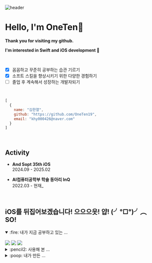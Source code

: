 ![header](https://capsule-render.vercel.app/api?type=waving&height=240&color=gradient&text=OneTen&reversal=false&textBg=false&fontAlignY=40&animation=twinkling&descAlign=50)

# Hello, I'm OneTen🍎

**Thank you for visiting my github.**

**I'm interested in Swift and iOS development **

<br>

- [x] 꼼꼼하고 꾸준히 공부하는 습관 기르기
- [x] 소프트 스킬을 향상시키기 위한 다양한 경험하기
- [ ] 졸업 후 계속해서 성장하는 개발자되기

<br>

  ```javascript
  [
    {
      name: "김한열",
      github: "https://github.com/OneTen19",
      email: "khy000426@naver.com"
    }
  ]
 ```

</br>

## **Activity**

- **And Sopt 35th iOS**  
  2024.09 - 2025.02

- **AI컴퓨터공학부 학술 동아리 InQ**  
  2022.03 - 현재_

</br>


## iOS를 뒤집어보겠습니다! 으으으읏! 얍! (╯°□°)╯︵ SO!

<details open>
<summary>
  :fire: 내가 지금 공부하고 있는 ... 
</summary>
   <br>

<img src="https://img.shields.io/badge/Swift-FA7343?style=Plastic&logo=swift&logoColor=white">
<img src="https://img.shields.io/badge/SwiftUI-147EFB?style=Plastic&logo=Swift&logoColor=white"/>
<img src="https://img.shields.io/badge/UIKit-000000?style=Plastic&logo=UIKit&logoColor=white"/>

</details>

<details>
<summary>
  :pencil2: 사용해 본 ... 
</summary>
<br>

<img src="https://img.shields.io/badge/Flutter-02569B?style=Plastic&logo=flutter&logoColor=white">
<img src="https://img.shields.io/badge/SQLite-07405E?style=Plastic&logo=sqlite&logoColor=white">
<img src="https://img.shields.io/badge/Android-3DDC84?style=Plastic&logo=android&logoColor=white">
<img src="https://img.shields.io/badge/Java-ED8B00?style=Plastic&logo=openjdk&logoColor=white">
<img src="https://img.shields.io/badge/JavaScript-F7DF1E?style=Plastic&logo=JavaScript&logoColor=white">
<img src="https://img.shields.io/badge/HTML5-E34F26?style=Plastic&logo=html5&logoColor=white">
<img src="https://img.shields.io/badge/CSS-239120?&style=Plastic&logo=css3&logoColor=white">
<img src="https://img.shields.io/badge/C-00599C?style=Plastic&logo=c&logoColor=white">

</details>


<details>
        
<summary>
  :poop: 내가 만든 ... 
</summary>

##### ABC 가계부 - 낭비성 지출 관리
[<img src="https://img.shields.io/badge/GitHub-100000?style=Plastic&logo=github&logoColor=white">](https://github.com/OneTen19/abc_money_diary)

##### 납작마켓 - 덕후들이 사랑하는 거래공간
[<img src="https://img.shields.io/badge/GitHub-100000?style=Plastic&logo=github&logoColor=white">](https://github.com/SOPT-all/35-APPJAM-iOS-NAPZAKMARKET)


</details>


</br>


